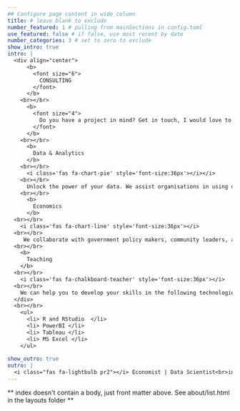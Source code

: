 ```yaml
---
## Configure page content in wide column
title: # leave blank to exclude
number_featured: 1 # pulling from mainSections in config.toml
use_featured: false # if false, use most recent by date
number_categories: 3 # set to zero to exclude
show_intro: true
intro: |
  <div align="center">
      <b> 
        <font size="6">
          CONSULTING
        </font>
      </b>
    <br></br>
      <b>
        <font size="4">
          Do you have a project in mind? Get in touch, I would love to help you see and understand your data.
        </font>
      </b>
    <br></br>
      <b>
        Data & Analytics
      </b>
    <br></br>
      <i class='fas fa-chart-pie' style='font-size:36px'></i></i>
    <br></br>
      Unlock the power of your data. We assist organisations in using data to drive decisions, create impacts and transform their businesses. By manipulating and merging data sources, building visualisations, building and interpreting machine learning models.</i>
    <br></br>
      <b>
        Economics
      </b>
  <br></br>
    <i class='fas fa-chart-line' style='font-size:36px'></i>
  <br></br>
     We collaborate with government policy makers, community leaders, and business industry experts to provide strategic consulting. We can lead your research assignments by analyzing data from a wide variety of source, writing and preparing reports and presentations and assisting with business development.
  <br></br>
    <b>
      Teaching
    </b>
  <br></br>
    <i class='fas fa-chalkboard-teacher' style='font-size:36px'></i>
  <br></br>
    We can help you to develop your skills in the following technologies:
  </div>
  <br></br>
    <ul>
      <li> R and RStudio  </li>
      <li> PowerBI </li>
      <li> Tableau </li>
      <li> MS Excel </li>
    </ul> 
  
show_outro: true
outro: |
  <i class="fas fa-lightbulb pr2"></i> Economist | Data Scientist<br>interested in all things data 
---
```


** index doesn't contain a body, just front matter above.
See about/list.html in the layouts folder **
